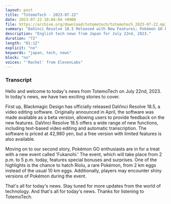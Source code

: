 ```yaml
---
layout: post
title: "TotemoTech - 2023-07-22"
date: 2023-07-22 10:04:04 +0900
file: https://archive.org/download/totemotech/totemotech_2023-07-22.mp3
summary: "DaVinci Resolve 18.5 Released with New Features; Pokémon GO Event 'Fukanohi' Features Riolu, & more…"
description: "English tech news from Japan for July 22nd, 2023."
duration: "72"
length: "01:12"
explicit: "no"
keywords: "japan, tech, news"
block: "no"
voices: "'Rachel' from ElevenLabs"
---
```


### Transcript

Hello and welcome to today's news from TotemoTech on July 22nd, 2023. In today's news, we have two exciting stories to cover.

First up, Blackmagic Design has officially released DaVinci Resolve 18.5, a video editing software. Originally announced in April, the software was made available as a beta version, allowing users to provide feedback on the new features. DaVinci Resolve 18.5 offers a wide range of new functions, including text-based video editing and automatic transcription. The software is priced at 42,980 yen, but a free version with limited features is also available.

Moving on to our second story, Pokémon GO enthusiasts are in for a treat with a new event called 'Fukanohi.' The event, which will take place from 2 p.m. to 5 p.m. today, features special bonuses and surprises. One of the highlights is the chance to hatch Riolu, a rare Pokémon, from 2 km eggs instead of the usual 10 km eggs. Additionally, players may encounter shiny versions of Pokémon during the event.

That's all for today's news. Stay tuned for more updates from the world of technology.   And that's all for today's news. Thanks for listening to TotemoTech.
